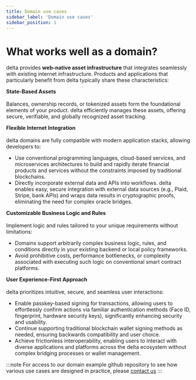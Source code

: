 ```yaml
---
title: Domain use cases
sidebar_label: 'Domain use cases'
sidebar_position: 1
---
```


# What works well as a domain?

delta provides **web-native asset infrastructure** that integrates seamlessly with existing internet infrastructure. Products and applications that particularly benefit from delta typically share these characteristics:

**State-Based Assets** <br></br>
Balances, ownership records, or tokenized assets form the foundational elements of your product. delta efficiently manages these assets, offering secure, verifiable, and globally recognized asset tracking.

**Flexible Internet Integration**<br></br>
delta domains are fully compatible with modern application stacks, allowing developers to:
- Use conventional programming languages, cloud-based services, and microservices architectures to build and rapidly iterate financial products and services without the constraints imposed by traditional blockchains.
- Directly incorporate external data and APIs into workflows. delta enables easy, secure integration with external data sources (e.g., Plaid, Stripe, bank APIs) and wraps data results in cryptographic proofs, eliminating the need for complex oracle bridges.

**Customizable Business Logic and Rules**<br></br>
Implement logic and rules tailored to your unique requirements without limitations:
- Domains support arbitrarily complex business logic, rules, and conditions directly in your existing backend or local policy frameworks.
- Avoid prohibitive costs, performance bottlenecks, or complexity associated with executing such logic on conventional smart contract platforms.

**User Experience-First Approach**<br></br>
delta prioritizes intuitive, secure, and seamless user interactions:
- Enable passkey-based signing for transactions, allowing users to effortlessly confirm actions via familiar authentication methods (Face ID, fingerprint, hardware security keys), significantly enhancing security and usability.
- Continue supporting traditional blockchain wallet signing methods as needed, ensuring backwards compatibility and user choice.
- Achieve frictionless interoperability, enabling users to interact with diverse applications and platforms across the delta ecosystem without complex bridging processes or wallet management.

:::note
For access to our domain example github repository to see how various use cases are designed in practice, please [contact us](mailto:helen@repyhlabs.com)
:::

